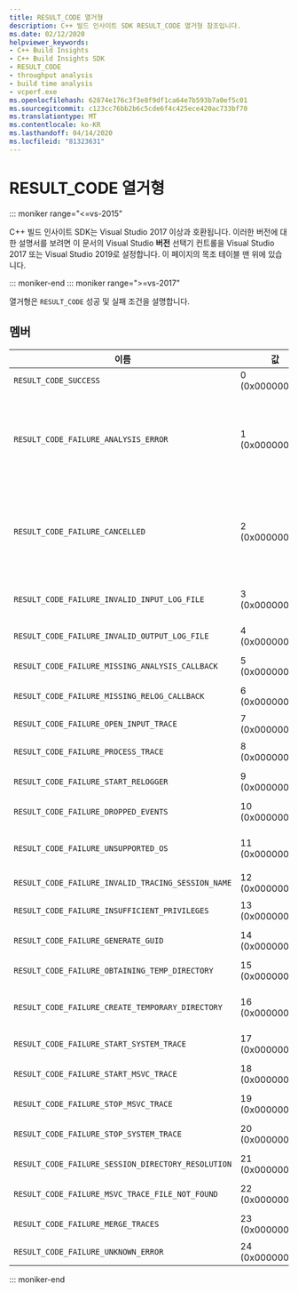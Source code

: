 ```yaml
---
title: RESULT_CODE 열거형
description: C++ 빌드 인사이트 SDK RESULT_CODE 열거형 참조입니다.
ms.date: 02/12/2020
helpviewer_keywords:
- C++ Build Insights
- C++ Build Insights SDK
- RESULT_CODE
- throughput analysis
- build time analysis
- vcperf.exe
ms.openlocfilehash: 62874e176c3f3e8f9df1ca64e7b593b7a0ef5c01
ms.sourcegitcommit: c123cc76bb2b6c5cde6f4c425ece420ac733bf70
ms.translationtype: MT
ms.contentlocale: ko-KR
ms.lasthandoff: 04/14/2020
ms.locfileid: "81323631"
---
```

# <a name="result_code-enum"></a>RESULT_CODE 열거형

::: moniker range="<=vs-2015"

C++ 빌드 인사이트 SDK는 Visual Studio 2017 이상과 호환됩니다. 이러한 버전에 대한 설명서를 보려면 이 문서의 Visual Studio **버전** 선택기 컨트롤을 Visual Studio 2017 또는 Visual Studio 2019로 설정합니다. 이 페이지의 목조 테이블 맨 위에 있습니다.

::: moniker-end
::: moniker range=">=vs-2017"

열거형은 `RESULT_CODE` 성공 및 실패 조건을 설명합니다.

## <a name="members"></a>멤버

| 이름 | 값 | Description |
|--|--|--|
| `RESULT_CODE_SUCCESS` | 0 (0x00000000) | 작업이 완료되었습니다. |
| `RESULT_CODE_FAILURE_ANALYSIS_ERROR` | 1 (0x00000001) | [ANALYSIS_DESCRIPTOR](analysis-descriptor-struct.md) 또는 [RELOG_DESCRIPTOR](relog-descriptor-struct.md) 콜백 함수 중 `CALLBACK_CODE_ANALYSIS_FAILURE` 하나가 값을 반환했습니다. 이 값은 [CALLBACK_CODE](callback-code-enum.md) 열거형의 멤버입니다. |
| `RESULT_CODE_FAILURE_CANCELLED` | 2 (0x00000002) | [ANALYSIS_DESCRIPTOR](analysis-descriptor-struct.md) 또는 [RELOG_DESCRIPTOR](relog-descriptor-struct.md) 콜백 함수 중 `CALLBACK_CODE_ANALYSIS_CANCEL` 하나가 값을 반환했습니다. 이 값은 [CALLBACK_CODE](callback-code-enum.md) 열거형의 멤버입니다. |
| `RESULT_CODE_FAILURE_INVALID_INPUT_LOG_FILE` | 3 (0x000000003) | 지정된 ETW(Windows) 추적에 대한 입력 이벤트 추적이 잘못되었습니다. |
| `RESULT_CODE_FAILURE_INVALID_OUTPUT_LOG_FILE` | 4 (0x000000004) | 지정된 출력 ETW 추적이 잘못되었습니다. |
| `RESULT_CODE_FAILURE_MISSING_ANALYSIS_CALLBACK` | 5 (0x00000005) | [ANALYSIS_CALLBACKS](analysis-callbacks-struct.md) 구조가 올바르게 초기화되지 않았습니다. |
| `RESULT_CODE_FAILURE_MISSING_RELOG_CALLBACK` | 6 (0x00000006) | [RELOG_CALLBACKS](relog-callbacks-struct.md) 구조가 올바르게 초기화되지 않았습니다. |
| `RESULT_CODE_FAILURE_OPEN_INPUT_TRACE` | 7 (0x000000007) | 입력 ETW 추적을 열지 못했습니다. |
| `RESULT_CODE_FAILURE_PROCESS_TRACE` | 8 (0x00000008) | 입력 ETW 추적을 처리하는 동안 오류가 발생했습니다. |
| `RESULT_CODE_FAILURE_START_RELOGGER` | 9 (0x000000009) | 리로깅 세션을 시작할 때 오류가 발생했습니다. |
| `RESULT_CODE_FAILURE_DROPPED_EVENTS` | 10 (0x0000000A) | 입력 ETW 추적에 중요한 이벤트가 없습니다. |
| `RESULT_CODE_FAILURE_UNSUPPORTED_OS` | 11 (0x0000000B) | 지원되지 않는 버전의 Windows에서 C++ 빌드 인사이트를 사용하고 있습니다. |
| `RESULT_CODE_FAILURE_INVALID_TRACING_SESSION_NAME` | 12 (0x0000000C) | 제공된 세션 이름이 잘못되었습니다. |
| `RESULT_CODE_FAILURE_INSUFFICIENT_PRIVILEGES` | 13 (0x0000000D) | 이 작업에는 관리자 권한이 필요합니다. |
| `RESULT_CODE_FAILURE_GENERATE_GUID` | 14 (0x0000000E) | GUID를 생성하는 동안 오류가 발생했습니다. |
| `RESULT_CODE_FAILURE_OBTAINING_TEMP_DIRECTORY` | 15 (0x0000000F) | 임시 디렉터리 경로를 확인하는 동안 오류가 발생했습니다. |
| `RESULT_CODE_FAILURE_CREATE_TEMPORARY_DIRECTORY` | 16 (0x000000010) | 시작되는 추적 세션에 대한 임시 디렉터리를 만드는 동안 오류가 발생했습니다. |
| `RESULT_CODE_FAILURE_START_SYSTEM_TRACE` | 17 (0x00000011) | 시스템 추적을 시작할 때 오류가 발생했습니다. |
| `RESULT_CODE_FAILURE_START_MSVC_TRACE` | 18 (0x00000012) | MSVC 추적을 시작하려고 할 때 오류가 발생했습니다. |
| `RESULT_CODE_FAILURE_STOP_MSVC_TRACE` | 19 (0x00000013) | MSVC 추적을 중지하려고 할 때 오류가 발생했습니다. |
| `RESULT_CODE_FAILURE_STOP_SYSTEM_TRACE` | 20 (0x00000014) | 시스템 추적을 시작할 때 오류가 발생했습니다. |
| `RESULT_CODE_FAILURE_SESSION_DIRECTORY_RESOLUTION` | 21 (0x00000015) | 추적이 중지되었지만 추적 세션의 임시 디렉터리를 찾을 수 없습니다. |
| `RESULT_CODE_FAILURE_MSVC_TRACE_FILE_NOT_FOUND` | 22 (0x00000016) | 중지 중인 MSVC 추적에 대한 추적 파일을 찾을 수 없습니다. |
| `RESULT_CODE_FAILURE_MERGE_TRACES` | 23 (0x00000017) | 커널 추적 제어를 사용하여 추적을 병합할 때 오류가 발생했습니다. |
| `RESULT_CODE_FAILURE_UNKNOWN_ERROR` | 24 (0x00000018) | 알 수 없는 오류가 발생했습니다. |

::: moniker-end
